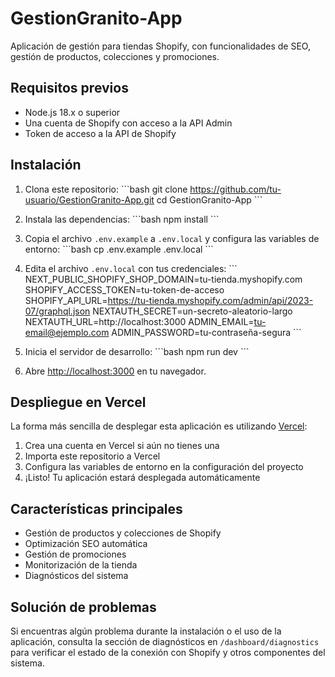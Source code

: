 # GestionGranito-App

Aplicación de gestión para tiendas Shopify, con funcionalidades de SEO, gestión de productos, colecciones y promociones.

## Requisitos previos

- Node.js 18.x o superior
- Una cuenta de Shopify con acceso a la API Admin
- Token de acceso a la API de Shopify

## Instalación

1. Clona este repositorio:
\`\`\`bash
git clone https://github.com/tu-usuario/GestionGranito-App.git
cd GestionGranito-App
\`\`\`

2. Instala las dependencias:
\`\`\`bash
npm install
\`\`\`

3. Copia el archivo `.env.example` a `.env.local` y configura las variables de entorno:
\`\`\`bash
cp .env.example .env.local
\`\`\`

4. Edita el archivo `.env.local` con tus credenciales:
\`\`\`
NEXT_PUBLIC_SHOPIFY_SHOP_DOMAIN=tu-tienda.myshopify.com
SHOPIFY_ACCESS_TOKEN=tu-token-de-acceso
SHOPIFY_API_URL=https://tu-tienda.myshopify.com/admin/api/2023-07/graphql.json
NEXTAUTH_SECRET=un-secreto-aleatorio-largo
NEXTAUTH_URL=http://localhost:3000
ADMIN_EMAIL=tu-email@ejemplo.com
ADMIN_PASSWORD=tu-contraseña-segura
\`\`\`

5. Inicia el servidor de desarrollo:
\`\`\`bash
npm run dev
\`\`\`

6. Abre [http://localhost:3000](http://localhost:3000) en tu navegador.

## Despliegue en Vercel

La forma más sencilla de desplegar esta aplicación es utilizando [Vercel](https://vercel.com):

1. Crea una cuenta en Vercel si aún no tienes una
2. Importa este repositorio a Vercel
3. Configura las variables de entorno en la configuración del proyecto
4. ¡Listo! Tu aplicación estará desplegada automáticamente

## Características principales

- Gestión de productos y colecciones de Shopify
- Optimización SEO automática
- Gestión de promociones
- Monitorización de la tienda
- Diagnósticos del sistema

## Solución de problemas

Si encuentras algún problema durante la instalación o el uso de la aplicación, consulta la sección de diagnósticos en `/dashboard/diagnostics` para verificar el estado de la conexión con Shopify y otros componentes del sistema.
